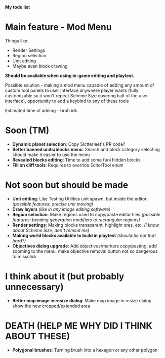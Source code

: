 **My todo list**

# Main feature - Mod Menu
Things like:
* Render Settings
* Region selection
* Unit editing
* Maybe even block drawing

**Should be available when using in-game editing and playtest.**

Possible solution - making a mod menu capable of adding any amount of custom tool panels to user interface anywhere player wants (fully customizable so it won't repeat Scheme Size covering half of the user interface), opportunity to add a keybind to any of these tools

Estimated time of adding - bruh idk

# Soon (TM)
* **Dynamic planet selection**: Copy Slotterleet's PR code?
* **Better banned units/blocks menu**: Search and block category selecting should make it easier to use the menu
* **Revealed blocks editing**: Time to add some funi hidden blocks
* **Fill on cliff tools**: Requires to override EditorTool enum

# Not soon but should be made
* **Unit editing**: Like Testing Utilities unit spawn, but inside the editor *(possible features: precise unit moving)*
* **Draw layers** *(like in any image editing software)*
* **Region selection**: Make regions used to copy/paste editor tiles *(possible features: bending generation modifiers to rectangular regions)*
* **Render settings**: Making blocks transparent, highlight ores, etc. *(i know about Scheme Size, don't remind me)*
* **Making world blocks available to build in playtest** *(should be not that hard?)*
* **Objectives dialog upgrade**: Add objectives/markers copy/pasting, add zooming to the menu, make objective removal button not so dangerous to missclick

# I think about it (but probably unnecessary)
* **Better map image in resize dialog**: Make map image in resize dialog show the new cropped/extended area

# DEATH (HELP ME WHY DID I THINK ABOUT THESE)
* **Polygonal brushes**: Turning brush into a hexagon or any other polygon
